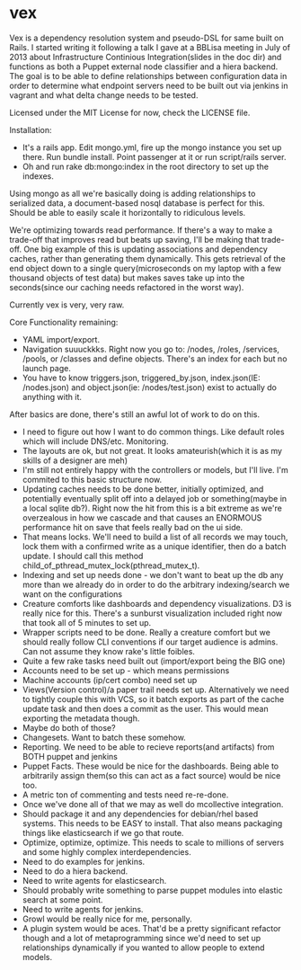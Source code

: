 vex
===

Vex is a dependency resolution system and pseudo-DSL for same built on Rails. I started writing it following a talk I gave at a BBLisa meeting in July of 2013 about 
Infrastructure Continious Integration(slides in the doc dir) and functions as both a Puppet external node classifier and a hiera backend.  The goal is to be able to define relationships
between configuration data in order to determine what endpoint servers need to be built out via jenkins in vagrant and what delta change needs to be tested.

Licensed under the MIT License for now, check the LICENSE file.

Installation:
- It's a rails app.  Edit mongo.yml, fire up the mongo instance you set up there.  Run bundle install.  Point passenger at it or run script/rails server.
- Oh and run rake db:mongo:index in the root directory to set up the indexes.

Using mongo as all we're basically doing is adding relationships to serialized data, a document-based nosql database is perfect for this.  Should be able to easily scale it horizontally to ridiculous levels.

We're optimizing towards read performance.  If there's a way to make a trade-off that improves read but beats up saving, I'll be making that trade-off.
One big example of this is updating associations and dependency caches, rather than generating them dynamically.  This gets retrieval of the end object down to a
single query(microseconds on my laptop with a few thousand objects of test data) but makes saves take up into the seconds(since our caching needs refactored in the worst way).

Currently vex is very, very raw.

Core Functionality remaining:
- YAML import/export.
- Navigation suuuckkks. Right now you go to: /nodes, /roles, /services, /pools, or /classes and define objects.  There's an index for each but no launch page.
- You have to know triggers.json, triggered_by.json, index.json(IE: /nodes.json) and object.json(ie: /nodes/test.json) exist to actually do anything with it.

After basics are done, there's still an awful lot of work to do on this.
- I need to figure out how I want to do common things.  Like default roles which will include DNS/etc.  Monitoring.
- The layouts are ok, but not great.  It looks amateurish(which it is as my skills of a designer are meh)
- I'm still not entirely happy with the controllers or models, but I'll live.  I'm commited to this basic structure now.
- Updating caches needs to be done better, initially optimized, and potentially eventually split off into a delayed job or something(maybe in a local sqlite db?). Right now the hit from this is a bit extreme as we're overzealous in how we cascade and that causes an ENORMOUS performance hit on save that feels really bad on the ui side.
- That means locks.  We'll need to build a list of all records we may touch, lock them with a confirmed write as a unique identifier, then do a batch update.  I should call this method child_of_pthread_mutex_lock(pthread_mutex_t).
- Indexing and set up needs done - we don't want to beat up the db any more than we already do in order to do the arbitrary indexing/search we want on the configurations
- Creature comforts like dashboards and dependency visualizations.  D3 is really nice for this.  There's a sunburst visualization included right now that took all of 5 minutes to set up.
- Wrapper scripts need to be done.  Really a creature comfort but we should really follow CLI conventions if our target audience is admins.  Can not assume they know rake's little foibles.
- Quite a few rake tasks need built out (import/export being the BIG one)
- Accounts need to be set up - which means permissions
- Machine accounts (ip/cert combo) need set up
- Views(Version control)/a paper trail needs set up.  Alternatively we need to tightly couple this with VCS, so it batch exports as part of the cache update task and then does a commit as the user.  This would mean exporting the metadata though.
- Maybe do both of those?
- Changesets.  Want to batch these somehow.
- Reporting.  We need to be able to recieve reports(and artifacts) from BOTH puppet and jenkins
- Puppet Facts.  These would be nice for the dashboards.  Being able to arbitrarily assign them(so this can act as a fact source) would be nice too.
- A metric ton of commenting and tests need re-re-done.
- Once we've done all of that we may as well do mcollective integration.
- Should package it and any dependencies for debian/rhel based systems.  This needs to be EASY to install.  That also means packaging things like elasticsearch if we go that route.
- Optimize, optimize, optimize.  This needs to scale to millions of servers and some highly complex interdependencies.
- Need to do examples for jenkins.
- Need to do a hiera backend.
- Need to write agents for elasticsearch.
- Should probably write something to parse puppet modules into elastic search at some point.
- Need to write agents for jenkins.
- Growl would be really nice for me, personally.
- A plugin system would be aces.  That'd be a pretty significant refactor though and a lot of metaprogramming since we'd need to set up relationships dynamically if you wanted to allow people to extend models.
